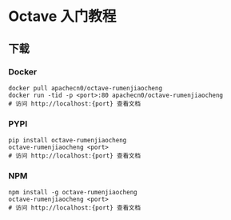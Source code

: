# Octave 入门教程

## 下载

### Docker

```
docker pull apachecn0/octave-rumenjiaocheng
docker run -tid -p <port>:80 apachecn0/octave-rumenjiaocheng
# 访问 http://localhost:{port} 查看文档
```

### PYPI

```
pip install octave-rumenjiaocheng
octave-rumenjiaocheng <port>
# 访问 http://localhost:{port} 查看文档
```

### NPM

```
npm install -g octave-rumenjiaocheng
octave-rumenjiaocheng <port>
# 访问 http://localhost:{port} 查看文档
```